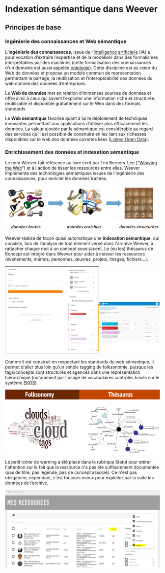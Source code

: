# Indexation sémantique dans Weever

## Principes de base

### Ingénierie des connaissances et Web sémantique

L’**ingénierie des connaissances**, issue de l’[intelligence artificielle](https://afia.asso.fr/wp-content/uploads/2015/06/diamant-2018-1.png) \(IA\) a pour vocation d’extraire l’expertise et de la modéliser dans des formalismes interprétables par des machines \(cette formalisation des connaissances d'un domaine est aussi appelée [ontologie](https://f-origin.hypotheses.org/wp-content/blogs.dir/2791/files/2016/03/29160324_aussenac_diaporama.pdf)\). Cette discipline est au cœur du Web de données et propose un modèle commun de représentation permettant le partage, la réutilisation et l'interopérabilité des données du web comme des données d’entreprises.

Le **Web de données** met en relation d'immenses sources de données et offre ainsi à ceux qui savent l’exploiter une information riche et structurée, réutilisable et disponible gratuitement sur le Web dans des formats standards.

Le **Web sémantique** favorise quant à lui le déploiement de techniques innovantes permettant aux applications d’utiliser plus efficacement les données. La valeur ajoutée par la sémantique est considérable au regard des services qu’il est possible de construire en les liant aux richesses disponibles sur le web des données ouvertes liées \([Linked Open Data](https://fr.wikipedia.org/wiki/Linked_open_data)\).

### Enrichissement des données et indexation sémantique

Le nom Weever fait référence au livre écrit par Tim Berners-Lee \("[Weaving the Web](https://www.w3.org/People/Berners-Lee/Weaving/Overview.html)"\) et à l'action de tisser les ressources entre elles. Weever implémente des technologies sémantiques issues de l'ingénierie des connaissances, pour enrichir les données traitées.

![](../.gitbook/assets/image%20%2850%29.png)

Weever réalise de façon quasi automatique une **indexation sémantique**, qui consiste, lors de l’analyse de tout élément versé dans l'archive Weever, à rattacher chaque mot à un concept sous-jacent. Le \(ou les\) thésaurus de Koncept est intégré dans Weever pour aider à indexer les ressources \(événements, mémos, personnes, œuvres, projets, images, fichiers...\). 

![Int&#xE9;gration des branches du th&#xE9;saurus dans le tagging de concepts de tous les &#xE9;l&#xE9;ments de Weever](../.gitbook/assets/image%20%2830%29.png)

Comme il est construit en respectant les standards du web sémantique, il permet d'aller plus loin qu'un simple tagging de folksonomie, puisque les tags/concepts sont structurés et agencés dans une représentation hiérarchique \(notamment par l'usage de vocabulaires contrôlés basés sur le système [SKOS](http://www.ala.org/alcts/resources/z687/skos)\).

![](../.gitbook/assets/image%20%281%29.png)

Le petit icône de warning a été placé dans la rubrique Statut pour attirer l'attention sur le fait que la ressource n'a pas été suffisamment documentée \(pas de titre, pas légende, pas de concept associé\). Ce n'est pas obligatoire, cependant, c'est toujours mieux pour exploiter par la suite les données de l’archive.  


![](../.gitbook/assets/image%20%2824%29.png)

